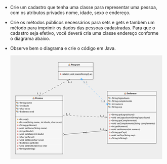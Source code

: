 * Crie um cadastro que tenha uma classe para representar uma pessoa, com os atributos privados nome, idade, sexo e endereço.
* Crie os métodos públicos necessários para sets e gets e também um método para imprimir os dados das pessoas cadastradas. Para que o cadastro seja efetivo, você deverá cria uma classe endereço conforme o diagrama abaixo.
* Observe bem o diagrama e crie o código em Java.

    ![img.png](img.png)